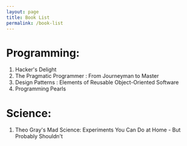 ```yaml
---
layout: page
title: Book List
permalink: /book-list
---
```

Programming:
===========
1) Hacker's Delight
2) The Pragmatic Programmer : From Journeyman to Master
3) Design Patterns : Elements of Reusable Object-Oriented Software
4) Programming Pearls


Science:
========
1) Theo Gray's Mad Science: Experiments You Can Do at Home - But Probably Shouldn't